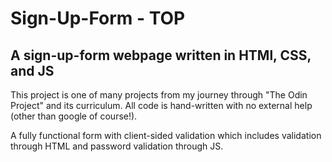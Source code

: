 # Sign-Up-Form - TOP

## A sign-up-form webpage written in HTMl, CSS, and JS

This project is one of many projects from my journey through "The Odin Project" and its curriculum. All code is hand-written with no external help (other than google of course!). 

A fully functional form with client-sided validation which includes validation through HTML and password validation through JS. 
